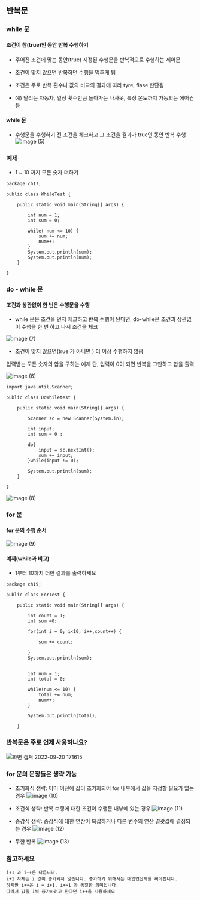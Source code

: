 ## 반복문

### while 문

#### 조건이 참(true)인 동안 반복 수행하기


- 주어진 조건에 맞는 동안(true) 지정된 수행문을 반복적으로 수행하는 제어문

- 조건이 맞지 않으면 반복하던 수행을 멈추게 됨

- 조건은 주로 반복 횟수나 값의 비교의 결과에 따라 tyre, flase 판단됨

- 예) 달리는 자동차, 일정 횟수만큼 돌아가는 나사못, 특정 온도까지 가동되는 에어컨 등


#### while 문
 - 수행문을 수행하기 전 조건을 체크하고 그 조건을 결과가 true인 동안 반복 수행
![image (5)](https://user-images.githubusercontent.com/105026909/191203800-551dc6fb-340d-4fd0-b31c-8b28c6c95069.png)

### 예제 
- 1 ~ 10 까지 모든 숫자 더하기 
```
package ch17;

public class WhileTest {

	public static void main(String[] args) {

		int num = 1;
		int sum = 0;

		while( num <= 10) {
			sum += num;
			num++;
		}
		System.out.println(sum);
		System.out.println(num);
	}

}
```

### do - while 문

#### 조건과 상관없이 한 번은 수행문을 수행

- while 문은 조건을 먼저 체크하고 반복 수행이 된다면, do-while은 조건과 상관없이 수행을 한 번 하고 나서 조건을 체크

![image (7)](https://user-images.githubusercontent.com/105026909/191204304-0c80687c-290f-4ba1-959e-029da770de55.png)

- 조건이 맞지 않으면(true 가 아니면 ) 더 이상 수행하지 않음

입력받는 모든 숫자의 합을 구하는 예제 단, 입력이 0이 되면 반복을 그만하고 합을 출력

![image (6)](https://user-images.githubusercontent.com/105026909/191203966-51c8ce32-dc92-494e-9fae-1664fc0237b4.png)


```
import java.util.Scanner;

public class DoWhiletest {

	public static void main(String[] args) {

		Scanner sc = new Scanner(System.in);

		int input;
		int sum = 0 ;

		do{
			input = sc.nextInt();
			sum += input;
		}while(input != 0);

		System.out.println(sum);
	}

}
```
![image (8)](https://user-images.githubusercontent.com/105026909/191204586-b864ab3a-09ae-4629-88fd-2262c2fb702f.png)

### for 문

#### for 문의 수행 순서

![image (9)](https://user-images.githubusercontent.com/105026909/191204719-314ee344-7c25-487b-9747-936052323acf.png)


#### 예제(while과 비교)

- 1부터 10까지 더한 결과를 출력하세요
```
package ch19;

public class ForTest {

	public static void main(String[] args) {

		int count = 1;
		int sum =0;

		for(int i = 0; i<10; i++,count++) {

			sum += count;

		}
		System.out.println(sum);


		int num = 1;
		int total = 0;

		while(num <= 10) {
			total += num;
			num++;
		}

		System.out.println(total);

	}
```
### 반복문은 주로 언제 사용하나요?

![화면 캡처 2022-09-20 171615](https://user-images.githubusercontent.com/105026909/191205070-76761a49-45bb-4b16-bc1b-fd20c8bfdbea.png)

### for 문의 문장들은 생략 가능

- 초기화식 생략: 이미 이전에 값이 초기화되어 for 내부에서 값을 지정할 필요가 없는 경우
![image (10)](https://user-images.githubusercontent.com/105026909/191205312-55fbc7d8-025a-4993-ae64-aed57c3728ac.png)

- 조건식 생략: 반복 수행에 대한 조건이 수행문 내부에 있는 경우
![image (11)](https://user-images.githubusercontent.com/105026909/191205517-53f6aa4f-f1d5-4e67-ab9c-d5821e91e311.png)
- 증감식 생략: 증감식에 대한 연산이 복잡하거나 다른 변수의 연산 결괏값에 결정되는 경우 
![image (12)](https://user-images.githubusercontent.com/105026909/191205685-44d678ec-be10-40df-834f-36790ae9f1ea.png)

- 무한 반복
![image (13)](https://user-images.githubusercontent.com/105026909/191205769-583bc466-6d87-4d97-896a-312ff7bee25d.png)

### 참고하세요

```
i+1 과 i++은 다릅니다.
i+1 자체는 i 값이 증가되지 않습니다. 증가하기 위해서는 대입연산자를 써야합니다.
하지만 i++은 i = i+1, i+=1 과 동일한 의미입니다.
따라서 값을 1씩 증가하려고 한다면 i++을 사용하세요
```
